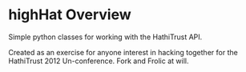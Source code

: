 highHat Overview
================

Simple python classes for working with the HathiTrust API.

Created as an exercise for anyone interest in hacking together for the HathiTrust 2012
Un-conference.  Fork and Frolic at will.